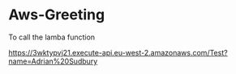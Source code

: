 # Aws-Greeting


To call the lamba function 

https://3wktypvj21.execute-api.eu-west-2.amazonaws.com/Test?name=Adrian%20Sudbury